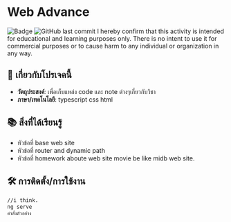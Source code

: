 # Web Advance

![Badge](https://img.shields.io/badge/Status-Leaning-blue) ![GitHub last commit](https://img.shields.io/github/last-commit/username/repo-name)
I hereby confirm that this activity is intended for educational and learning purposes only. There is no intent to use it for commercial purposes or to cause harm to any individual or organization in any way.

## 📌 เกี่ยวกับโปรเจคนี้
- **วัตถุประสงค์**: เพื่อเก็บแหล่ง code และ note ต่างๆเกี่ยวกับวิชา
- **ภาษา/เทคโนโลยี**: typescript css html

## 📚 สิ่งที่ได้เรียนรู้
- หัวข้อที่ base web site
- หัวข้อที่ router and dynamic path
- หัวข้อที่ homework aboute web site movie be like midb web site.

## 🛠️ การติดตั้ง/การใช้งาน
```bash
//i think.
ng serve
คำสั่งตัวอย่าง
